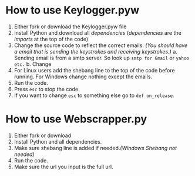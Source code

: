 # How to use Keylogger.pyw

1. Either fork or download the Keylogger.pyw file
2. Install Python and download all *dependencies* (*dependencies* are the *imports* at the top of the code) 
3. Change the source code to reflect the correct emails. 
   *(You should have a email that is sending the keystrokes and receiving keystrokes.)*
   a. Sending email is from a smtp server. So look up ```smtp for Gmail``` or ```yahoo etc.```
   b. Change 
4. For Linux users add the shebang line to the top of the code before running. For Windows change nothing except the emails.
5. Run the code.
6. Press ```esc``` to stop the code.
7. If you want to change ```esc``` to something else go to ```def on_release```.

# How to use Webscrapper.py

1. Either fork or download
2. Install Python and all dependencies.
3. Make sure shebang line is added if needed.*(Windows Shebang not needed)*
4. Run the code. 
5. Make sure the url you input is the full url. 
